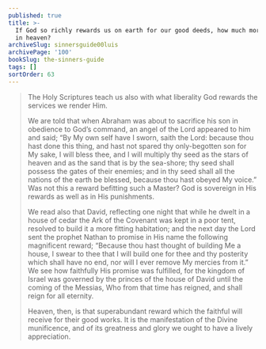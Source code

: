 ```yaml
---
published: true
title: >-
  If God so richly rewards us on earth for our good deeds, how much more will he
  in heaven?
archiveSlug: sinnersguide00luis
archivePage: '100'
bookSlug: the-sinners-guide
tags: []
sortOrder: 63
---
```


> The Holy Scriptures teach us also with what liberality God rewards the services we render Him.
> 
> We are told that when Abraham was about to sacrifice his son in obedience to God’s command, an angel of the Lord appeared to him and said; “By My own self have I sworn, saith the Lord: because thou hast done this thing, and hast not spared thy only-begotten son for My sake, I will bless thee, and I will multiply thy seed as the stars of heaven and as the sand that is by the sea-shore; thy seed shall possess the gates of their enemies; and in thy seed shall all the nations of the earth be blessed, because thou hast obeyed My voice.” Was not this a reward befitting such a Master? God is sovereign in His rewards as well as in His punishments.
> 
> We read also that David, reflecting one night that while he dwelt in a house of cedar the Ark of the Covenant was kept in a poor tent, resolved to build it a more fitting habitation; and the next day the Lord sent the prophet Nathan to promise in His name the following magnificent reward; “Because thou hast thought of building Me a house, I swear to thee that I will build one for thee and thy posterity which shall have no end, nor will I ever remove My mercies from it.” We see how faithfully His promise was fulfilled, for the kingdom of Israel was governed by the princes of the house of David until the coming of the Messias, Who from that time has reigned, and shall reign for all eternity.
> 
> Heaven, then, is that superabundant reward which the faithful will receive for their good works. It is the manifestation of the Divine munificence, and of its greatness and glory we ought to have a lively appreciation.
